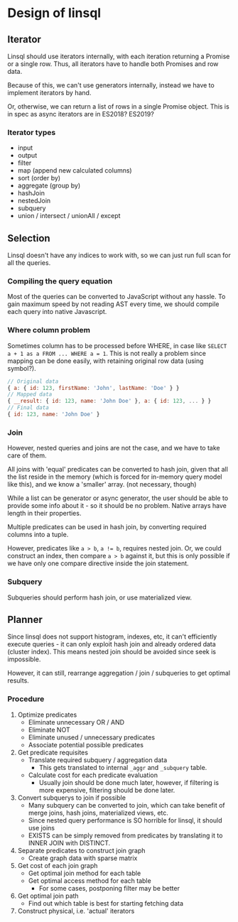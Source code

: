 # Design of linsql

## Iterator
Linsql should use iterators internally, with each iteration returning a Promise
or a single row. Thus, all iterators have to handle both Promises and row data.

Because of this, we can't use generators internally, instead we have to
implement iterators by hand.

Or, otherwise, we can return a list of rows in a single Promise object. This is
in spec as async iterators are in ES2018? ES2019?

### Iterator types
- input
- output
- filter
- map (append new calculated columns)
- sort (order by)
- aggregate (group by)
- hashJoin
- nestedJoin
- subquery
- union / intersect / unionAll / except

## Selection
Linsql doesn't have any indices to work with, so we can just run full scan
for all the queries.

### Compiling the query equation
Most of the queries can be converted to JavaScript without any hassle. To gain
maximum speed by not reading AST every time, we should compile each query
into native Javascript.

### Where column problem
Sometimes column has to be processed before WHERE, in case like
`SELECT a + 1 as a FROM ... WHERE a = 1`. This is not really a problem since
mapping can be done easily, with retaining original row data (using symbol?).

```js
// Original data
{ a: { id: 123, firstName: 'John', lastName: 'Doe' } }
// Mapped data
{ __result: { id: 123, name: 'John Doe' }, a: { id: 123, ... } }
// Final data
{ id: 123, name: 'John Doe' }
```

### Join
However, nested queries and joins are not the case, and we have to take care of
them.

All joins with 'equal' predicates can be converted to hash join, given that
all the list reside in the memory (which is forced for in-memory query model
like this), and we know a 'smaller' array. (not necessary, though)

While a list can be generator or async generator, the user should be able to
provide some info about it - so it should be no problem. Native arrays have
length in their properties.

Multiple predicates can be used in hash join, by converting required columns
into a tuple.

However, predicates like `a > b`, `a != b`, requires nested join. Or, we could
construct an index, then compare `a > b` against it, but this is only possible
if we have only one compare directive inside the join statement.

### Subquery
Subqueries should perform hash join, or use materialized view.

## Planner
Since linsql does not support histogram, indexes, etc, it can't efficiently
execute queries - it can only exploit hash join and already ordered data
(cluster index). This means nested join should be avoided since seek is
impossible.

However, it can still, rearrange aggregation / join / subqueries to get optimal
results.

### Procedure
1. Optimize predicates
   - Eliminate unnecessary OR / AND
   - Eliminate NOT
   - Eliminate unused / unnecessary predicates
   - Associate potential possible predicates
2. Get predicate requisites
   - Translate required subquery / aggregation data
     - This gets translated to internal `_aggr` and `_subquery` table.
   - Calculate cost for each predicate evaluation
     - Usually join should be done much later, however, if filtering is
       more expensive, filtering should be done later.
3. Convert subquerys to join if possible
   - Many subquery can be converted to join, which can take benefit of
     merge joins, hash joins, materialized views, etc.
   - Since nested query performance is SO horrible for linsql, it should use
     joins
   - EXISTS can be simply removed from predicates by translating it to
     INNER JOIN with DISTINCT.
4. Separate predicates to construct join graph
   - Create graph data with sparse matrix
5. Get cost of each join graph
   - Get optimal join method for each table
   - Get optimal access method for each table
     - For some cases, postponing filter may be better
6. Get optimal join path
   - Find out which table is best for starting fetching data
7. Construct physical, i.e. 'actual' iterators

